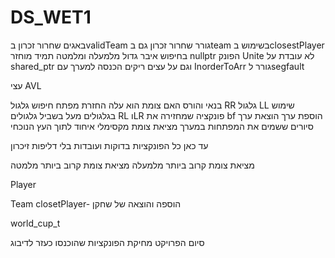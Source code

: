 # DS_WET1
באגים
שחרור זכרון בvalidTeam גורר שחרור זכרון גם בteam
בשימוש בclosestPlayer בחיפוש איבר גדול מלמעלה ומלמטה תמיד מוחזר nullptr
הפונק Unite לא עובדת על shared_ptr וגם על עצים ריקים
הכנסה למערך עם InorderToArr גורר לsegfault

עצי AVL

בנאי והורס
האם צומת הוא עלה
החזרת מפתח
חיפוש
גלגול RR
גלגול LL
שימוש בגלגולים מעל בשביל גלגולים RL וLR
פונקציה שמחזירה את bf
הוספת ערך
הוצאת ערך
סיורים ששמים את המפתחות במערך
מציאת צומת מקסימלי
איחוד לתוך העץ הנוכחי

עד כאן כל הפונקציות בדוקות ועובדות בלי דליפות זיכרון

מציאת צומת קרוב ביותר מלמעלה
מציאת צומת קרוב ביותר מלמטה



Player

Team
closetPlayer- הוספה והוצאה של שחקן




world_cup_t



סיום הפרויקט
מחיקת הפונקציות שהוכנסו כעזר לדיבוג
